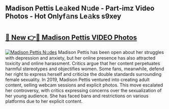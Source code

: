 ## Madison Pettis Le𝚊ked N𝚞de - Part-imz Video Photos - Hot Onlyf𝚊ns Le𝚊ks s9xey

# <h2><a href="http://ac48068.deff.icu/?id=Madison+Pettis">🔗 New 👉🔴 Madison Pettis VIDEO Photos</a></h2>

[![Madison Pettis N𝚞des](https://i.imgur.com/rIISA9y.gif)](http://ac48068.deff.icu/?id=Madison+Pettis)
Madison Pettis has been open about her struggles with depression and anxiety, but her online presence has also attracted toxicity and online harassment. Critics argue that her content perpetuates harmful stereotypes and objectifies women. Some fans, meanwhile, defend her right to express herself and criticize the double standards surrounding female sexuality. In 2019, Madison Pettis ventured into creating adult content, selling webcam sessions and explicit photos. This move escalated her controversy, with critics expressing concerns over the sexualization of her young audience. She has faced bans and restrictions on various platforms due to her explicit content.
